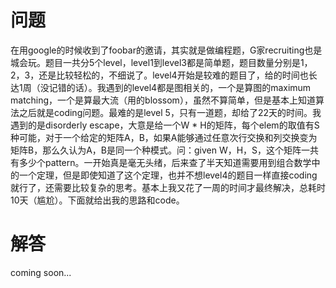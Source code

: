 ---
---

# 问题
在用google的时候收到了foobar的邀请，其实就是做编程题，G家recruiting也是城会玩。题目一共分5个level，level1到level3都是简单题，题目数量分别是1，2，3，还是比较轻松的，不细说了。level4开始是较难的题目了，给的时间也长达1周（没记错的话）。我遇到的level4都是图相关的，一个是算图的maximum matching，一个是算最大流（用的blossom），虽然不算简单，但是基本上知道算法之后就是coding问题。最难的是level 5，只有一道题，却给了22天的时间。我遇到的是disorderly escape，大意是给一个W * H的矩阵，每个elem的取值有S种可能，对于一个给定的矩阵A，B，如果A能够通过任意次行交换和列交换变为矩阵B，那么久认为A，B是同一个种模式。问：given W，H，S，这个矩阵一共有多少个pattern。一开始真是毫无头绪，后来查了半天知道需要用到组合数学中的一个定理，但是即使知道了这个定理，也并不想level4的题目一样直接coding就行了，还需要比较复杂的思考。基本上我又花了一周的时间才最终解决，总耗时10天（尴尬）。下面就给出我的思路和code。

# 解答
coming soon...
